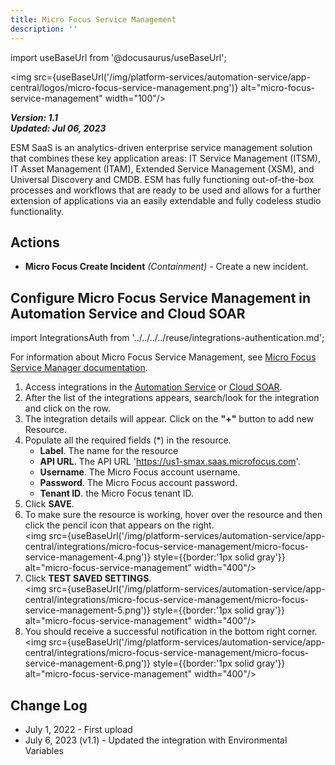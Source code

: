 ```yaml
---
title: Micro Focus Service Management
description: ''
---
```

import useBaseUrl from '@docusaurus/useBaseUrl';

<img src={useBaseUrl('/img/platform-services/automation-service/app-central/logos/micro-focus-service-management.png')} alt="micro-focus-service-management" width="100"/>

***Version: 1.1  
Updated: Jul 06, 2023***

ESM SaaS is an analytics-driven enterprise service management solution that combines these key application areas: IT Service Management (ITSM), IT Asset Management (ITAM), Extended Service Management (XSM), and Universal Discovery and CMDB. ESM has fully functioning out-of-the-box processes and workflows that are ready to be used and allows for a further extension of applications via an easily extendable and fully codeless studio functionality.

## Actions

* **Micro Focus Create Incident** *(Containment)* - Create a new incident.

## Configure Micro Focus Service Management in Automation Service and Cloud SOAR

import IntegrationsAuth from '../../../../reuse/integrations-authentication.md';

<IntegrationsAuth/>

For information about Micro Focus Service Management, see [Micro Focus Service Manager documentation](https://docs.microfocus.com/SM/9.61/Hybrid/Content/service_manager_doc_set_pD.htm).

1. Access integrations in the [Automation Service](/docs/platform-services/automation-service/automation-service-integrations/#view-integrations) or [Cloud SOAR](/docs/cloud-soar/automation).
1. After the list of the integrations appears, search/look for the integration and click on the row.
1. The integration details will appear. Click on the **"+"** button to add new Resource.
1. Populate all the required fields (\*) in the resource.
   * **Label**. The name for the resource
   * **API URL**. The API URL 'https://us1-smax.saas.microfocus.com'.
   * **Username**. The Micro Focus account username.
   * **Password**. The Micro Focus account password.
   * **Tenant ID**. the Micro Focus tenant ID.
1. Click **SAVE**. 
1. To make sure the resource is working, hover over the resource and then click the pencil icon that appears on the right.<br/><img src={useBaseUrl('/img/platform-services/automation-service/app-central/integrations/micro-focus-service-management/micro-focus-service-management-4.png')} style={{border:'1px solid gray'}} alt="micro-focus-service-management" width="400"/>
1. Click **TEST SAVED SETTINGS**.<br/><img src={useBaseUrl('/img/platform-services/automation-service/app-central/integrations/micro-focus-service-management/micro-focus-service-management-5.png')} style={{border:'1px solid gray'}} alt="micro-focus-service-management" width="400"/>
1. You should receive a successful notification in the bottom right corner.<br/><img src={useBaseUrl('/img/platform-services/automation-service/app-central/integrations/micro-focus-service-management/micro-focus-service-management-6.png')} style={{border:'1px solid gray'}} alt="micro-focus-service-management" width="400"/>

## Change Log

* July 1, 2022 - First upload
* July 6, 2023 (v1.1) - Updated the integration with Environmental Variables
